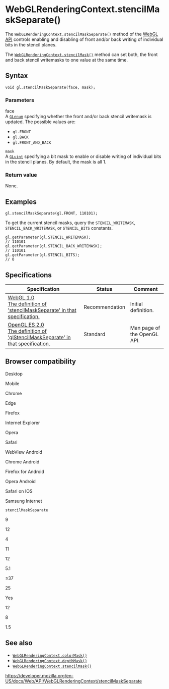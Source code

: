 WebGLRenderingContext.stencilMaskSeparate()
===========================================

The `WebGLRenderingContext.stencilMaskSeparate()` method of the [WebGL API](../webgl_api) controls enabling and disabling of front and/or back writing of individual bits in the stencil planes.

The [`WebGLRenderingContext.stencilMask()`](stencilmask) method can set both, the front and back stencil writemasks to one value at the same time.

Syntax
------

    void gl.stencilMaskSeparate(face, mask);

### Parameters

face  
A [`GLenum`](../webgl_api/types) specifying whether the front and/or back stencil writemask is updated. The possible values are:

-   `gl.FRONT`
-   `gl.BACK`
-   `gl.FRONT_AND_BACK`

`mask`  
A [`GLuint`](../webgl_api/types) specifying a bit mask to enable or disable writing of individual bits in the stencil planes. By default, the mask is all 1.

### Return value

None.

Examples
--------

    gl.stencilMaskSeparate(gl.FRONT, 110101);

To get the current stencil masks, query the `STENCIL_WRITEMASK`, `STENCIL_BACK_WRITEMASK`, or `STENCIL_BITS` constants.

    gl.getParameter(gl.STENCIL_WRITEMASK);
    // 110101
    gl.getParameter(gl.STENCIL_BACK_WRITEMASK);
    // 110101
    gl.getParameter(gl.STENCIL_BITS);
    // 0

Specifications
--------------

<table><thead><tr class="header"><th>Specification</th><th>Status</th><th>Comment</th></tr></thead><tbody><tr class="odd"><td><a href="https://www.khronos.org/registry/webgl/specs/latest/1.0/#5.14.3">WebGL 1.0<br />
<span class="small">The definition of 'stencilMaskSeparate' in that specification.</span></a></td><td><span class="spec-rec">Recommendation</span></td><td>Initial definition.</td></tr><tr class="even"><td><a href="https://www.khronos.org/opengles/sdk/docs/man/xhtml/glStencilMaskSeparate.xml">OpenGL ES 2.0<br />
<span class="small">The definition of 'glStencilMaskSeparate' in that specification.</span></a></td><td><span class="spec-standard">Standard</span></td><td>Man page of the OpenGL API.</td></tr></tbody></table>

Browser compatibility
---------------------

Desktop

Mobile

Chrome

Edge

Firefox

Internet Explorer

Opera

Safari

WebView Android

Chrome Android

Firefox for Android

Opera Android

Safari on IOS

Samsung Internet

`stencilMaskSeparate`

9

12

4

11

12

5.1

≤37

25

Yes

12

8

1.5

See also
--------

-   [`WebGLRenderingContext.colorMask()`](colormask)
-   [`WebGLRenderingContext.depthMask()`](depthmask)
-   [`WebGLRenderingContext.stencilMask()`](stencilmask)

<a href="https://developer.mozilla.org/en-US/docs/Web/API/WebGLRenderingContext/stencilMaskSeparate" class="_attribution-link">https://developer.mozilla.org/en-US/docs/Web/API/WebGLRenderingContext/stencilMaskSeparate</a>
